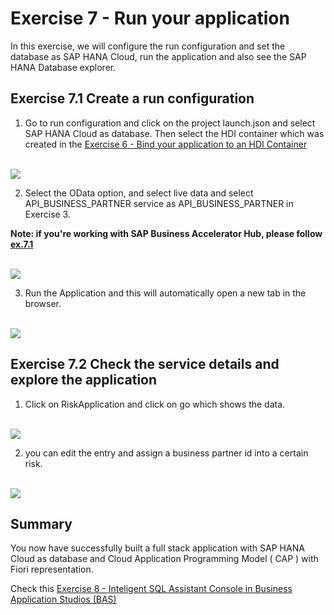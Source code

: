 # Exercise 7 - Run your application 

In this exercise, we will configure the run configuration and set the database as SAP HANA Cloud, run the application and also see the SAP HANA Database explorer. 


## Exercise 7.1  Create a run configuration

1. Go to run configuration and click on the project launch.json and select SAP HANA Cloud as database. Then select the HDI container which was created in the [Exercise 6 - Bind your application to an HDI Container ](exercises/ex6/)

<br>![](/exercises/ex7/images/runconfig.png)

2. Select the OData option, and select live data and select API_BUSINESS_PARTNER service as API_BUSINESS_PARTNER in Exercise 3.

**Note: if you're working with SAP Business Accelerator Hub, please follow [ex.7.1](./ex7.1/README.md)**

<br>![](/exercises/ex7/images/odata.png)

3. Run the Application and this will automatically open a new tab in the browser. 

<br>![](/exercises/ex7/images/fioripreview.png)

## Exercise 7.2  Check the service details and explore the application

1. Click on RiskApplication and click on go which shows the data.

<br>![](/exercises/ex7/images/riskapp.png)

2. you can edit the entry and assign a business partner id into a certain risk.

<br>![](/exercises/ex7/images/addbpid.png)

## Summary

You now have successfully built a full stack application with SAP HANA Cloud as database and Cloud Application Programming Model ( CAP ) with Fiori representation.

Check this [Exercise 8 - Inteligent SQL Assistant Console in Business Application Studios (BAS)  ](../ex8/README.md)



